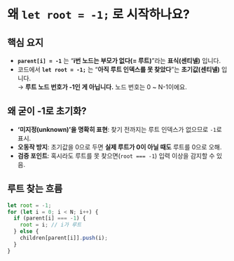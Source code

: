 # 왜 `let root = -1;` 로 시작하나요?

## 핵심 요지

- **`parent[i] = -1`** 는 “**i번 노드는 부모가 없다(= 루트)**”라는 **표식(센티넬)** 입니다.
- 코드에서 **`let root = -1;`** 는 “**아직 루트 인덱스를 못 찾았다**”는 **초기값(센티넬)** 입니다.  
  → **루트 노드 번호가 -1인 게 아닙니다.** 노드 번호는 0 ~ N-1이에요.

## 왜 굳이 -1로 초기화?

- **‘미지정(unknown)’을 명확히 표현**: 찾기 전까지는 루트 인덱스가 없으므로 `-1`로 표시.
- **오동작 방지**: 초기값을 0으로 두면 **실제 루트가 0이 아닐 때도** 루트를 0으로 오해.
- **검증 포인트**: 혹시라도 루트를 못 찾으면(`root === -1`) 입력 이상을 감지할 수 있음.

## 루트 찾는 흐름

```js
let root = -1;
for (let i = 0; i < N; i++) {
  if (parent[i] === -1) {
    root = i; // i가 루트
  } else {
    children[parent[i]].push(i);
  }
}
```
